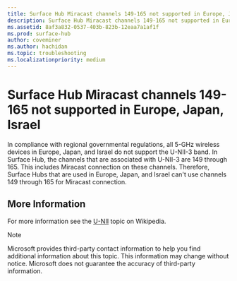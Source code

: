 ```yaml
---
title: Surface Hub Miracast channels 149-165 not supported in Europe, Japan, Israel
description: Surface Hub Miracast channels 149-165 not supported in Europe, Japan, Israel
ms.assetid: 8af3a832-0537-403b-823b-12eaa7a1af1f
ms.prod: surface-hub
author: coveminer
ms.author: hachidan
ms.topic: troubleshooting
ms.localizationpriority: medium
---
```


# Surface Hub Miracast channels 149-165 not supported in Europe, Japan, Israel

In compliance with regional governmental regulations, all 5-GHz wireless devices in Europe, Japan, and Israel do not support the U-NII-3 band. In Surface Hub, the channels that are associated with U-NII-3 are 149 through 165. This includes Miracast connection on these channels. Therefore, Surface Hubs that are used in Europe, Japan, and Israel can't use channels 149 through 165 for Miracast connection.

## More Information

For more information see the [U-NII](https://en.wikipedia.org/wiki/U-NII) topic on Wikipedia.

> [!NOTE]
> Microsoft provides third-party contact information to help you find additional information about this topic. This information may change without notice. Microsoft does not guarantee the accuracy of third-party information.
